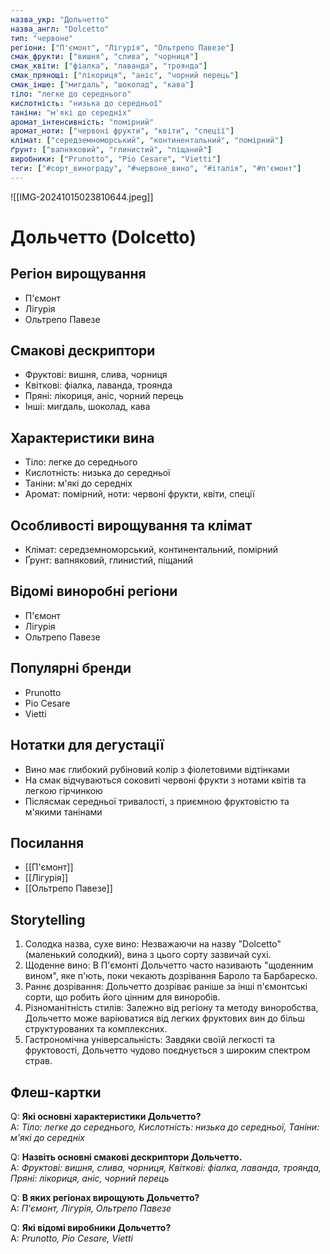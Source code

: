 ```yaml
---
назва_укр: "Дольчетто"
назва_англ: "Dolcetto"
тип: "червоне"
регіони: ["П'ємонт", "Лігурія", "Ольтрепо Павезе"]
смак_фрукти: ["вишня", "слива", "чорниця"]
смак_квіти: ["фіалка", "лаванда", "троянда"]
смак_прянощі: ["лікориця", "аніс", "чорний перець"]
смак_інше: ["мигдаль", "шоколад", "кава"]
тіло: "легке до середнього"
кислотність: "низька до середньої"
таніни: "м'які до середніх"
аромат_інтенсивність: "помірний"
аромат_ноти: ["червоні фрукти", "квіти", "спеції"]
клімат: ["середземноморський", "континентальний", "помірний"]
ґрунт: ["вапняковий", "глинистий", "піщаний"]
виробники: ["Prunotto", "Pio Cesare", "Vietti"]
теги: ["#сорт_винограду", "#червоне_вино", "#італія", "#п'ємонт"]
---
```

![[IMG-20241015023810644.jpeg]]
# Дольчетто (Dolcetto)

## Регіон вирощування
- П'ємонт
- Лігурія
- Ольтрепо Павезе

## Смакові дескриптори
- Фруктові: вишня, слива, чорниця
- Квіткові: фіалка, лаванда, троянда
- Пряні: лікориця, аніс, чорний перець
- Інші: мигдаль, шоколад, кава

## Характеристики вина
- Тіло: легке до середнього
- Кислотність: низька до середньої
- Таніни: м'які до середніх
- Аромат: помірний, ноти: червоні фрукти, квіти, спеції

## Особливості вирощування та клімат
- Клімат: середземноморський, континентальний, помірний
- Ґрунт: вапняковий, глинистий, піщаний

## Відомі виноробні регіони
- П'ємонт
- Лігурія
- Ольтрепо Павезе

## Популярні бренди
- Prunotto
- Pio Cesare
- Vietti

## Нотатки для дегустації
- Вино має глибокий рубіновий колір з фіолетовими відтінками
- На смак відчуваються соковиті червоні фрукти з нотами квітів та легкою гірчинкою
- Післясмак середньої тривалості, з приємною фруктовістю та м'якими танінами

## Посилання
- [[П'ємонт]]
- [[Лігурія]]
- [[Ольтрепо Павезе]]

## Storytelling
1. Солодка назва, сухе вино: Незважаючи на назву "Dolcetto" (маленький солодкий), вина з цього сорту зазвичай сухі.
2. Щоденне вино: В П'ємонті Дольчетто часто називають "щоденним вином", яке п'ють, поки чекають дозрівання Бароло та Барбареско.
3. Раннє дозрівання: Дольчетто дозріває раніше за інші п'ємонтські сорти, що робить його цінним для виноробів.
4. Різноманітність стилів: Залежно від регіону та методу виноробства, Дольчетто може варіюватися від легких фруктових вин до більш структурованих та комплексних.
5. Гастрономічна універсальність: Завдяки своїй легкості та фруктовості, Дольчетто чудово поєднується з широким спектром страв.

## Флеш-картки
Q: **Які основні характеристики Дольчетто?**  
A: *Тіло: легке до середнього, Кислотність: низька до середньої, Таніни: м'які до середніх*

Q: **Назвіть основні смакові дескриптори Дольчетто.**  
A: *Фруктові: вишня, слива, чорниця, Квіткові: фіалка, лаванда, троянда, Пряні: лікориця, аніс, чорний перець*

Q: **В яких регіонах вирощують Дольчетто?**  
A: *П'ємонт, Лігурія, Ольтрепо Павезе*

Q: **Які відомі виробники Дольчетто?**  
A: *Prunotto, Pio Cesare, Vietti*
